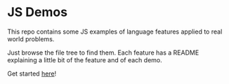 # JS Demos

This repo contains some JS examples of language features applied to real world problems.

Just browse the file tree to find them. Each feature has a README explaining a little bit of the feature and of each demo.

Get started [here](demos/)!
